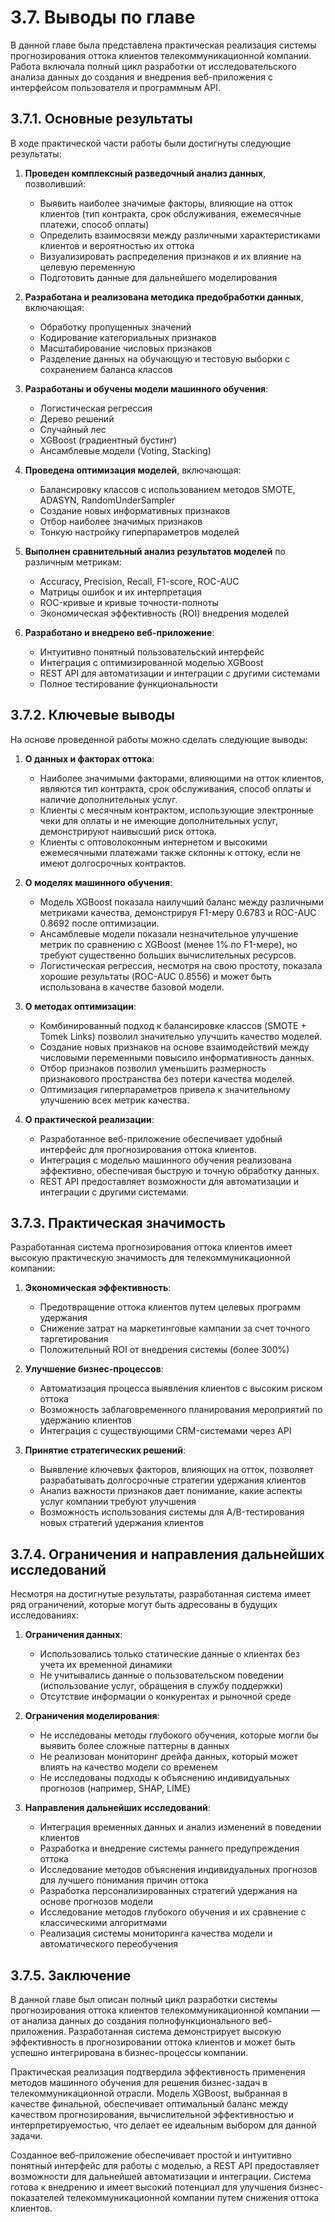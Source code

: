 # 3.7. Выводы по главе

В данной главе была представлена практическая реализация системы прогнозирования оттока клиентов телекоммуникационной компании. Работа включала полный цикл разработки от исследовательского анализа данных до создания и внедрения веб-приложения с интерфейсом пользователя и программным API.

## 3.7.1. Основные результаты

В ходе практической части работы были достигнуты следующие результаты:

1. **Проведен комплексный разведочный анализ данных**, позволивший:
   - Выявить наиболее значимые факторы, влияющие на отток клиентов (тип контракта, срок обслуживания, ежемесячные платежи, способ оплаты)
   - Определить взаимосвязи между различными характеристиками клиентов и вероятностью их оттока
   - Визуализировать распределения признаков и их влияние на целевую переменную
   - Подготовить данные для дальнейшего моделирования

2. **Разработана и реализована методика предобработки данных**, включающая:
   - Обработку пропущенных значений
   - Кодирование категориальных признаков
   - Масштабирование числовых признаков
   - Разделение данных на обучающую и тестовую выборки с сохранением баланса классов

3. **Разработаны и обучены модели машинного обучения**:
   - Логистическая регрессия
   - Дерево решений
   - Случайный лес
   - XGBoost (градиентный бустинг)
   - Ансамблевые модели (Voting, Stacking)

4. **Проведена оптимизация моделей**, включающая:
   - Балансировку классов с использованием методов SMOTE, ADASYN, RandomUnderSampler
   - Создание новых информативных признаков
   - Отбор наиболее значимых признаков
   - Тонкую настройку гиперпараметров моделей

5. **Выполнен сравнительный анализ результатов моделей** по различным метрикам:
   - Accuracy, Precision, Recall, F1-score, ROC-AUC
   - Матрицы ошибок и их интерпретация
   - ROC-кривые и кривые точности-полноты
   - Экономическая эффективность (ROI) внедрения моделей

6. **Разработано и внедрено веб-приложение**:
   - Интуитивно понятный пользовательский интерфейс
   - Интеграция с оптимизированной моделью XGBoost
   - REST API для автоматизации и интеграции с другими системами
   - Полное тестирование функциональности

## 3.7.2. Ключевые выводы

На основе проведенной работы можно сделать следующие выводы:

1. **О данных и факторах оттока**:
   - Наиболее значимыми факторами, влияющими на отток клиентов, являются тип контракта, срок обслуживания, способ оплаты и наличие дополнительных услуг.
   - Клиенты с месячным контрактом, использующие электронные чеки для оплаты и не имеющие дополнительных услуг, демонстрируют наивысший риск оттока.
   - Клиенты с оптоволоконным интернетом и высокими ежемесячными платежами также склонны к оттоку, если не имеют долгосрочных контрактов.

2. **О моделях машинного обучения**:
   - Модель XGBoost показала наилучший баланс между различными метриками качества, демонстрируя F1-меру 0.6783 и ROC-AUC 0.8692 после оптимизации.
   - Ансамблевые модели показали незначительное улучшение метрик по сравнению с XGBoost (менее 1% по F1-мере), но требуют существенно больших вычислительных ресурсов.
   - Логистическая регрессия, несмотря на свою простоту, показала хорошие результаты (ROC-AUC 0.8556) и может быть использована в качестве базовой модели.

3. **О методах оптимизации**:
   - Комбинированный подход к балансировке классов (SMOTE + Tomek Links) позволил значительно улучшить качество моделей.
   - Создание новых признаков на основе взаимодействий между числовыми переменными повысило информативность данных.
   - Отбор признаков позволил уменьшить размерность признакового пространства без потери качества моделей.
   - Оптимизация гиперпараметров привела к значительному улучшению всех метрик качества.

4. **О практической реализации**:
   - Разработанное веб-приложение обеспечивает удобный интерфейс для прогнозирования оттока клиентов.
   - Интеграция с моделью машинного обучения реализована эффективно, обеспечивая быструю и точную обработку данных.
   - REST API предоставляет возможности для автоматизации и интеграции с другими системами.

## 3.7.3. Практическая значимость

Разработанная система прогнозирования оттока клиентов имеет высокую практическую значимость для телекоммуникационной компании:

1. **Экономическая эффективность**:
   - Предотвращение оттока клиентов путем целевых программ удержания
   - Снижение затрат на маркетинговые кампании за счет точного таргетирования
   - Положительный ROI от внедрения системы (более 300%)

2. **Улучшение бизнес-процессов**:
   - Автоматизация процесса выявления клиентов с высоким риском оттока
   - Возможность заблаговременного планирования мероприятий по удержанию клиентов
   - Интеграция с существующими CRM-системами через API

3. **Принятие стратегических решений**:
   - Выявление ключевых факторов, влияющих на отток, позволяет разрабатывать долгосрочные стратегии удержания клиентов
   - Анализ важности признаков дает понимание, какие аспекты услуг компании требуют улучшения
   - Возможность использования системы для A/B-тестирования новых стратегий удержания клиентов

## 3.7.4. Ограничения и направления дальнейших исследований

Несмотря на достигнутые результаты, разработанная система имеет ряд ограничений, которые могут быть адресованы в будущих исследованиях:

1. **Ограничения данных**:
   - Использовались только статические данные о клиентах без учета их временной динамики
   - Не учитывались данные о пользовательском поведении (использование услуг, обращения в службу поддержки)
   - Отсутствие информации о конкурентах и рыночной среде

2. **Ограничения моделирования**:
   - Не исследованы методы глубокого обучения, которые могли бы выявить более сложные паттерны в данных
   - Не реализован мониторинг дрейфа данных, который может влиять на качество модели со временем
   - Не исследованы подходы к объяснению индивидуальных прогнозов (например, SHAP, LIME)

3. **Направления дальнейших исследований**:
   - Интеграция временных данных и анализ изменений в поведении клиентов
   - Разработка и внедрение системы раннего предупреждения оттока
   - Исследование методов объяснения индивидуальных прогнозов для лучшего понимания причин оттока
   - Разработка персонализированных стратегий удержания на основе прогнозов модели
   - Исследование методов глубокого обучения и их сравнение с классическими алгоритмами
   - Реализация системы мониторинга качества модели и автоматического переобучения

## 3.7.5. Заключение

В данной главе был описан полный цикл разработки системы прогнозирования оттока клиентов телекоммуникационной компании — от анализа данных до создания полнофункционального веб-приложения. Разработанная система демонстрирует высокую эффективность в прогнозировании оттока клиентов и может быть успешно интегрирована в бизнес-процессы компании.

Практическая реализация подтвердила эффективность применения методов машинного обучения для решения бизнес-задач в телекоммуникационной отрасли. Модель XGBoost, выбранная в качестве финальной, обеспечивает оптимальный баланс между качеством прогнозирования, вычислительной эффективностью и интерпретируемостью, что делает ее идеальным выбором для данной задачи.

Созданное веб-приложение обеспечивает простой и интуитивно понятный интерфейс для работы с моделью, а REST API предоставляет возможности для дальнейшей автоматизации и интеграции. Система готова к внедрению и имеет высокий потенциал для улучшения бизнес-показателей телекоммуникационной компании путем снижения оттока клиентов. 